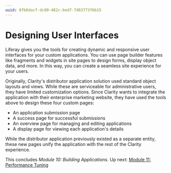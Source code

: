 ```yaml
---
uuid: 8fb6dacf-dc80-482c-bed7-7d83773f6b15
---
```

# Designing User Interfaces

Liferay gives you the tools for creating dynamic and responsive user interfaces for your custom applications. You can use page builder features like fragments and widgets in site pages to design forms, display object data, and more. In this way, you can create a seamless site experience for your users.

Originally, Clarity's distributor application solution used standard object layouts and views. While these are serviceable for administrative users, they have limited customization options. Since Clarity wants to integrate the application with their enterprise marketing website, they have used the tools above to design these four custom pages:

* An application submission page
* A success page for successful submissions
* An overview page for managing and editing applications
* A display page for viewing each application's details

<!--TODO: Add screenshots of custom pages once they are built. How much of this can we include in the prebuilt application, and how much should we have students do themselves?-->

While the distributor application previously existed as a separate entity, these new pages unify the application with the rest of the Clarity experience. 

This concludes *Module 10: Building Applications*. Up next: [Module 11: Performance Tuning](../module-11.md)